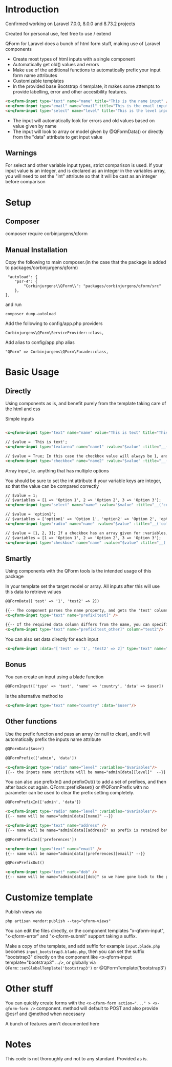 # Introduction

Confirmed working on Laravel 7.0.0, 8.0.0 and 8.73.2 projects

Created for personal use, feel free to use / extend

QForm for Laravel does a bunch of html form stuff, making use of Laravel components
- Create most types of html inputs with a single component
- Automatically get old() values and errors
- Make use of the additional functions to automatically prefix your input form name attributes
- Customizable templates
- In the provided base Bootstrap 4 template, it makes some attempts to provide labelling, error and other accesibility features.

```html
<x-qform-input type="text" name="name" title="This is the name input" />
<x-qform-input type="email" name="email" title="This is the email input" />
<x-qform-input type="select" name="level" title="This is the level input" :variables="[0 => 'User', '1' => 'Admin']" int />
```

- The input will automatically look for errors and old values based on value given by name
- The input will look to array or model given by @QFormData() or directly from the "data" attribute to get input value


## Warnings
For select and other variable input types, strict comparison is used. If your input value is an integer, and is declared as an integer in the variables array, you will need to set the "int" attribute so that it will be cast as an integer before comparison

# Setup
## Composer

composer require corbinjurgens/qform

## Manual Installation

Copy the following to main composer.(in the case that the package is added to packages/corbinjurgens/qform)
```
 "autoload": {
	"psr-4": {
		"Corbinjurgens\\QForm\\": "packages/corbinjurgens/qform/src"
	},
},
```
and run 
```
composer dump-autoload
```


Add the following to config/app.php providers
```
Corbinjurgens\QForm\ServiceProvider::class,
```
Add alias to config/app.php alias
```
"QForm" => Corbinjurgens\QForm\Facade::class,
```

# Basic Usage
## Directly

Using components as is, and benefit purely from the template taking care of the html and css

Simple inputs
```html

<x-qform-input type="text" name="name" value="This is text" title="This is the column name" />

// $value = 'This is text';
<x-qform-input type="textarea" name="name1" :value="$value" :title="__('column.text1')" />

// $value = True; In this case the checkbox value will always be 1, and only be checked if value is true
<x-qform-input type="checkbox" name="name2" :value="$value" :title="__('column.text2')" />
```

Array input, ie. anything that has multiple options

You should be sure to set the int attribute if your variable keys are integer, so that the value can be compared correctly

```html
// $value = 1;
// $variables = [1 => 'Option 1', 2 => 'Option 2', 3 => 'Option 3'];
<x-qform-input type="select" name="name" :value="$value" :title="__('column.text')" :variables="$variables" int />

// $value = 'option1';
// $variables = ['option1' => 'Option 1', 'option2' => 'Option 2', 'option3' => 'Option 3'];
<x-qform-input type="radio" name="name" :value="$value" :title="__('column.text')" :variables="$variables" />

// $value = [1, 2, 3]; If a checkbox has an array given for :variables, it will behave differently and expect :value to also be array
// $variables = [1 => 'Option 1', 2 => 'Option 2', 3 => 'Option 3'];
<x-qform-input type="checkbox" name="name" :value="$value" :title="__('column.text')" :variables="$variables" int />
```

## Smartly

Using components with the QForm tools is the intended usage of this package

In your template set the target model or array. All inputs after this will use this data to retrieve values

```html
@QFormData(['test' => '1', 'test2' => 2])

{{-- The component parses the name property, and gets the 'test' column from the data --}}
<x-qform-input type="text" name="prefix[test]" />

{{-- If the required data column differs from the name, you can specifify it with 'column' --}}
<x-qform-input type="text" name="prefix[test_other]" column="test2"/>

```

You can also set data directly for each input

```html
<x-qform-input :data="['test' => '1', 'test2' => 2]" type="text" name="prefix[test_other]" column="test2"/>
```

## Bonus

You can create an input using a blade function

```html
@QFormInput(['type' => 'text', 'name' => 'country', 'data' => $user])
```

Is the alternative method to 

```html
<x-qform-input type="text" name="country" :data="$user"/>
```

## Other functions

Use the prefix function and pass an array (or null to clear), and it will automatically prefix the inputs name attribute

```html
@QFormData($user)

@QFormPrefix(['admin', 'data'])

<x-qform-input type="radio" name="level" :variables="$variables"/>
{{-- the inputs name attribute will be name="admin[data][level]"  --}}
```

You can also use prefixIn() and prefixOut() to add a set of prefixes, and then after back out again.
QForm::prefixReset() or @QFormPrefix with no parameter can be used to clear the prefix setting completely.

```html
@QFormPrefixIn(['admin', 'data'])

<x-qform-input type="radio" name="level" :variables="$variables"/>
{{-- name will be name="admin[data][name]" --}}

<x-qform-input type="text" name="address" />
{{-- name will be name="admin[data][address]" as prefix is retained between inputs--}}

@QFormPrefixIn(['preferences'])

<x-qform-input type="text" name="email" />
{{-- name will be name="admin[data][preferences][email]" --}}

@QFormPrefixOut()

<x-qform-input type="text" name="dob" />
{{-- name will be name="admin[data][dob]" so we have gone back to the previous prefix config --}}
```

# Customize template

Publish views via 
```
php artisan vendor:publish --tag="qform-views"
```

You can edit the files directly, or the component templates "x-qform-input", "x-qform-error" and "x-qform-submit" support taking a suffix.

Make a copy of the template, and add suffix for example `input.blade.php` becomes `input_bootstrap3.blade.php`, then you can set the suffix "bootstrap3" directly on the component like <x-qform-input template="bootstrap3" .../>, or globally via `QForm::setGlobalTemplate('bootstrap3')` or @QFormTemplate('bootstrap3')

# Other stuff

You can quickly create forms with the `<x-qform-form action="..." > <x-qform-form />` component. method will default to POST and also provide @csrf and @method when necessary

A bunch of features aren't documented here

# Notes

This code is not thoroughly and not to any standard. Provided as is.